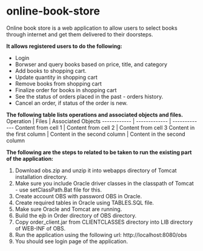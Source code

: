 # online-book-store

Online book store is a web application to allow users to select books through internet and get them delivered to their doorsteps.

**It allows registered users to do the following:**
* Login
* Borwser and query books based on price, title, and category
* Add books to shopping cart.
* Update quantity in shopping cart
* Remove books from shopping cart
* Finalize order for books in shopping cart
* See the status of orders placed in the past - orders history.
* Cancel an order, if status of the order is new.

**The following table lists operations and associated objects and files.**
Operation | Files | Associated Objects
------------ | ------------- | -------------
Content from cell 1 | Content from cell 2 | Content from cell 3
Content in the first column | Content in the second column | Content in the second column

**The following are the steps to related to be taken to run the existing part of the application:**
1. Download obs.zip and unzip it into webapps directory of Tomcat installation directory.
2. Make sure you include Oracle driver classes in the classpath of Tomcat - use setClassPath.Bat file for this.
3. Create account OBS with password OBS in Oracle.
4. Create required tables in Oracle using TABLES.SQL file.
5. Make sure Oracle and Tomcat are running.
6. Build the ejb in Order directory of OBS directory.
7. Copy order_client.jar from CLIENTCLASSES directory into LIB directory of WEB-INF of OBS.
8. Run the application using the following url: http://localhost:8080/obs
9. You should see login page of the application. 
